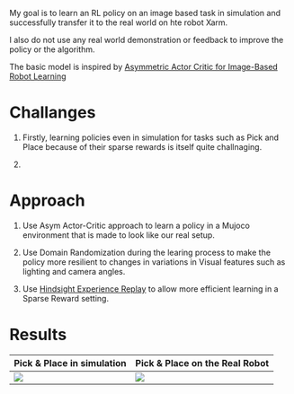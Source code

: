 My goal is to learn an RL policy on an image based task in simulation and successfully transfer it to the real world on hte robot Xarm.

I also do not use any real world demonstration or feedback to improve the policy or the algorithm.

The basic model is inspired by [Asymmetric Actor Critic for Image-Based Robot Learning](https://arxiv.org/abs/1710.06542)



# Challanges
1. Firstly, learning policies even in simulation for tasks such as Pick and Place because of their sparse rewards is itself quite challnaging.

2. 

# Approach
1. Use Asym Actor-Critic approach to learn a policy in a Mujoco environment that is made to look like our real setup.

2. Use Domain Randomization during the learing process to make the policy more resilient to changes in variations in Visual features such as lighting and camera angles.

3. Use [Hindsight Experience Replay](https://arxiv.org/abs/1707.01495) to allow more efficient learning in a Sparse Reward setting.


# Results

Pick & Place in simulation | Pick & Place on the Real Robot 
-----------------------|-----------------------|
![](figures/sim2real_sim_deploy.gif)| ![](figures/sim2real_real_robot_deploy.gif)